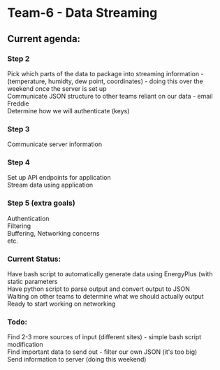 # Team-6 - Data Streaming

## Current agenda:

### Step 2

Pick which parts of the data to package into streaming information - (temperature, humidty, dew point, coordinates) - doing this over the weekend once the server is set up<br />
Communicate JSON structure to other teams reliant on our data - email Freddie<br />
Determine how we will authenticate (keys) <br />

### Step 3<br />

Communicate server information<br />

### Step 4

Set up API endpoints for application <br />
Stream data using application <br />

### Step 5 (extra goals) <br />

Authentication <br />
Filtering <br />
Buffering, Networking concerns <br />
etc. <br />

### Current Status:
Have bash script to automatically generate data using EnergyPlus (with static parameters <br />
Have python script to parse output and convert output to JSON <br />
Waiting on other teams to determine what we should actually output <br />
Ready to start working on networking 

### Todo:
Find 2-3 more sources of input (different sites) - simple bash script modification <br />
Find important data to send out - filter our own JSON (it's too big)<br />
Send information to server (doing this weekend)<br />
